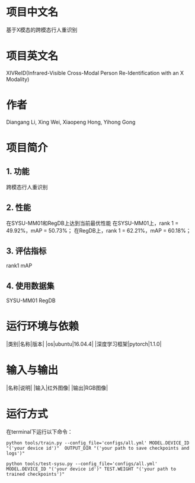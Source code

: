 # 项目中文名
基于X模态的跨模态行人重识别
# 项目英文名
XIVReID(Infrared-Visible Cross-Modal Person Re-Identification with an X Modality)
# 作者
Diangang Li, Xing Wei, Xiaopeng Hong, Yihong Gong
# 项目简介
## 1. 功能
跨模态行人重识别
## 2. 性能
在SYSU-MM01和RegDB上达到当前最优性能
在SYSU-MM01上，rank 1 = 49.92%，mAP = 50.73%；
在RegDB上，rank 1 = 62.21%，mAP = 60.18%；
## 3. 评估指标
rank1  mAP
## 4. 使用数据集
SYSU-MM01 
RegDB
# 运行环境与依赖
|类别|名称|版本|
|os|ubuntu|16.04.4|
|深度学习框架|pytorch|1.1.0|

# 输入与输出
|名称|说明|
|输入|红外图像|
|输出|RGB图像|
# 运行方式
在terminal下运行以下命令：
```训练
python tools/train.py --config_file='configs/all.yml' MODEL.DEVICE_ID "('your device id')"  OUTPUT_DIR "('your path to save checkpoints and logs')"
```
```测试
python tools/test-sysu.py --config_file='configs/all.yml' MODEL.DEVICE_ID "('your device id')" TEST.WEIGHT "('your path to trained checkpoints')"
```

